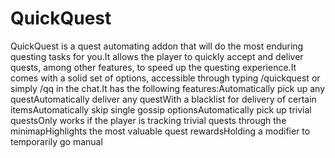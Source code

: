 # QuickQuest

QuickQuest is a quest automating addon that will do the most enduring questing tasks for you.It allows the player to quickly accept and deliver quests, among other features, to speed up the questing experience.It comes with a solid set of options, accessible through typing /quickquest or simply /qq in the chat.It has the following features:Automatically pick up any questAutomatically deliver any questWith a blacklist for delivery of certain itemsAutomatically skip single gossip optionsAutomatically pick up trivial questsOnly works if the player is tracking trivial quests through the minimapHighlights the most valuable quest rewardsHolding a modifier to temporarily go manual
